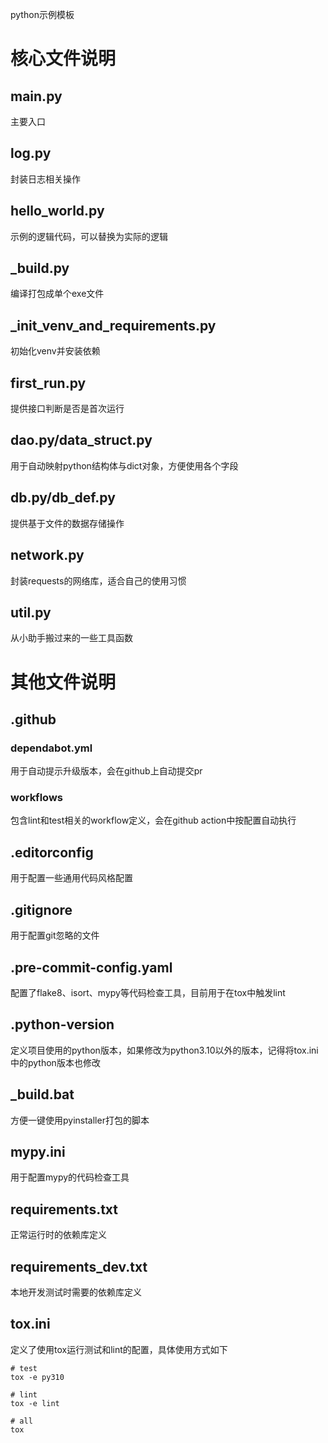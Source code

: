 python示例模板

# 核心文件说明
## main.py
主要入口

## log.py
封装日志相关操作

## hello_world.py
示例的逻辑代码，可以替换为实际的逻辑

## _build.py
编译打包成单个exe文件

## _init_venv_and_requirements.py
初始化venv并安装依赖

## first_run.py
提供接口判断是否是首次运行

## dao.py/data_struct.py
用于自动映射python结构体与dict对象，方便使用各个字段

## db.py/db_def.py
提供基于文件的数据存储操作

## network.py
封装requests的网络库，适合自己的使用习惯

## util.py
从小助手搬过来的一些工具函数

# 其他文件说明
## .github
### dependabot.yml
用于自动提示升级版本，会在github上自动提交pr

### workflows
包含lint和test相关的workflow定义，会在github action中按配置自动执行

## .editorconfig
用于配置一些通用代码风格配置

## .gitignore
用于配置git忽略的文件

## .pre-commit-config.yaml
配置了flake8、isort、mypy等代码检查工具，目前用于在tox中触发lint

## .python-version
定义项目使用的python版本，如果修改为python3.10以外的版本，记得将tox.ini中的python版本也修改

## _build.bat
方便一键使用pyinstaller打包的脚本

## mypy.ini
用于配置mypy的代码检查工具

## requirements.txt
正常运行时的依赖库定义

## requirements_dev.txt
本地开发测试时需要的依赖库定义

## tox.ini
定义了使用tox运行测试和lint的配置，具体使用方式如下

```shell
# test
tox -e py310

# lint
tox -e lint

# all
tox
```

